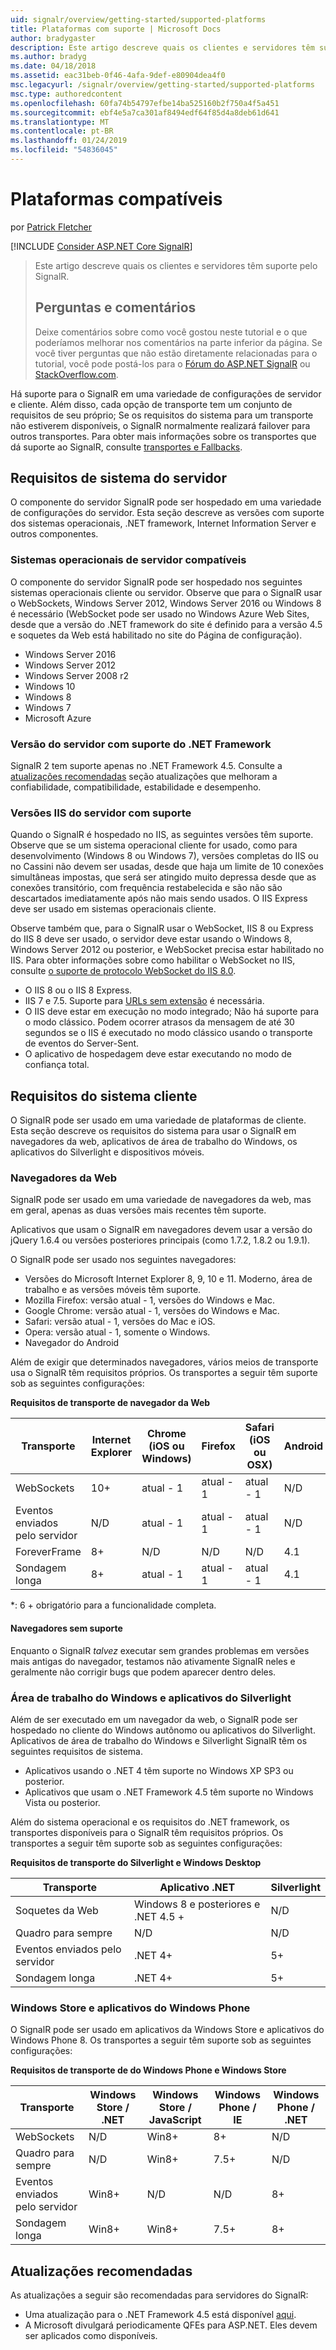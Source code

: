 ```yaml
---
uid: signalr/overview/getting-started/supported-platforms
title: Plataformas com suporte | Microsoft Docs
author: bradygaster
description: Este artigo descreve quais os clientes e servidores têm suporte pelo SignalR.
ms.author: bradyg
ms.date: 04/18/2018
ms.assetid: eac31beb-0f46-4afa-9def-e80904dea4f0
msc.legacyurl: /signalr/overview/getting-started/supported-platforms
msc.type: authoredcontent
ms.openlocfilehash: 60fa74b54797efbe14ba525160b2f750a4f5a451
ms.sourcegitcommit: ebf4e5a7ca301af8494edf64f85d4a8deb61d641
ms.translationtype: MT
ms.contentlocale: pt-BR
ms.lasthandoff: 01/24/2019
ms.locfileid: "54836045"
---
```

<a name="supported-platforms"></a>Plataformas compatíveis
====================
por [Patrick Fletcher](https://github.com/pfletcher)

[!INCLUDE [Consider ASP.NET Core SignalR](~/includes/signalr/signalr-version-disambiguation.md)]

> Este artigo descreve quais os clientes e servidores têm suporte pelo SignalR. 
> 
> ## <a name="questions-and-comments"></a>Perguntas e comentários
> 
> Deixe comentários sobre como você gostou neste tutorial e o que poderíamos melhorar nos comentários na parte inferior da página. Se você tiver perguntas que não estão diretamente relacionadas para o tutorial, você pode postá-los para o [Fórum do ASP.NET SignalR](https://forums.asp.net/1254.aspx/1?ASP+NET+SignalR) ou [StackOverflow.com](http://stackoverflow.com/).

Há suporte para o SignalR em uma variedade de configurações de servidor e cliente. Além disso, cada opção de transporte tem um conjunto de requisitos de seu próprio; Se os requisitos do sistema para um transporte não estiverem disponíveis, o SignalR normalmente realizará failover para outros transportes. Para obter mais informações sobre os transportes que dá suporte ao SignalR, consulte [transportes e Fallbacks](introduction-to-signalr.md#transports).

## <a name="server-system-requirements"></a>Requisitos de sistema do servidor

O componente do servidor SignalR pode ser hospedado em uma variedade de configurações do servidor. Esta seção descreve as versões com suporte dos sistemas operacionais, .NET framework, Internet Information Server e outros componentes.

### <a name="supported-server-operating-systems"></a>Sistemas operacionais de servidor compatíveis

O componente do servidor SignalR pode ser hospedado nos seguintes sistemas operacionais cliente ou servidor. Observe que para o SignalR usar o WebSockets, Windows Server 2012, Windows Server 2016 ou Windows 8 é necessário (WebSocket pode ser usado no Windows Azure Web Sites, desde que a versão do .NET framework do site é definido para a versão 4.5 e soquetes da Web está habilitado no site do Página de configuração).

- Windows Server 2016
- Windows Server 2012
- Windows Server 2008 r2
- Windows 10
- Windows 8
- Windows 7
- Microsoft Azure

### <a name="supported-server-net-framework-version"></a>Versão do servidor com suporte do .NET Framework

SignalR 2 tem suporte apenas no .NET Framework 4.5. Consulte a [atualizações recomendadas](#updates) seção atualizações que melhoram a confiabilidade, compatibilidade, estabilidade e desempenho.

### <a name="supported-server-iis-versions"></a>Versões IIS do servidor com suporte

Quando o SignalR é hospedado no IIS, as seguintes versões têm suporte. Observe que se um sistema operacional cliente for usado, como para desenvolvimento (Windows 8 ou Windows 7), versões completas do IIS ou no Cassini não devem ser usadas, desde que haja um limite de 10 conexões simultâneas impostas, que será ser atingido muito depressa desde que as conexões transitório, com frequência restabelecida e são não são descartados imediatamente após não mais sendo usados. O IIS Express deve ser usado em sistemas operacionais cliente.

Observe também que, para o SignalR usar o WebSocket, IIS 8 ou Express do IIS 8 deve ser usado, o servidor deve estar usando o Windows 8, Windows Server 2012 ou posterior, e WebSocket precisa estar habilitado no IIS. Para obter informações sobre como habilitar o WebSocket no IIS, consulte [o suporte de protocolo WebSocket do IIS 8.0](https://www.iis.net/learn/get-started/whats-new-in-iis-8/iis-80-websocket-protocol-support).

- O IIS 8 ou o IIS 8 Express.
- IIS 7 e 7.5. Suporte para [URLs sem extensão](https://support.microsoft.com/kb/980368) é necessária.
- O IIS deve estar em execução no modo integrado; Não há suporte para o modo clássico. Podem ocorrer atrasos da mensagem de até 30 segundos se o IIS é executado no modo clássico usando o transporte de eventos do Server-Sent.
- O aplicativo de hospedagem deve estar executando no modo de confiança total.

## <a name="client-system-requirements"></a>Requisitos do sistema cliente

O SignalR pode ser usado em uma variedade de plataformas de cliente. Esta seção descreve os requisitos do sistema para usar o SignalR em navegadores da web, aplicativos de área de trabalho do Windows, os aplicativos do Silverlight e dispositivos móveis.

### <a name="web-browsers"></a>Navegadores da Web

SignalR pode ser usado em uma variedade de navegadores da web, mas em geral, apenas as duas versões mais recentes têm suporte.

Aplicativos que usam o SignalR em navegadores devem usar a versão do jQuery 1.6.4 ou versões posteriores principais (como 1.7.2, 1.8.2 ou 1.9.1).

O SignalR pode ser usado nos seguintes navegadores:

- Versões do Microsoft Internet Explorer 8, 9, 10 e 11. Moderno, área de trabalho e as versões móveis têm suporte.
- Mozilla Firefox: versão atual - 1, versões do Windows e Mac.
- Google Chrome: versão atual - 1, versões do Windows e Mac.
- Safari: versão atual - 1, versões do Mac e iOS.
- Opera: versão atual - 1, somente o Windows.
- Navegador do Android

Além de exigir que determinados navegadores, vários meios de transporte usa o SignalR têm requisitos próprios. Os transportes a seguir têm suporte sob as seguintes configurações:

<a id="browser"></a>

**Requisitos de transporte de navegador da Web**

| Transporte | Internet Explorer | Chrome (iOS ou Windows) | Firefox | Safari (iOS ou OSX) | Android |
| --- | --- | --- | --- | --- | --- |
| WebSockets | 10+ | atual - 1 | atual - 1 | atual - 1 | N/D |
| Eventos enviados pelo servidor | N/D | atual - 1 | atual - 1 | atual - 1 | N/D |
| ForeverFrame | 8+ | N/D | N/D | N/D | 4.1 |
| Sondagem longa | 8+ | atual - 1 | atual - 1 | atual - 1 | 4.1 |

\*: 6 + obrigatório para a funcionalidade completa.

#### <a name="unsupported-browsers"></a>Navegadores sem suporte

Enquanto o SignalR *talvez* executar sem grandes problemas em versões mais antigas do navegador, testamos não ativamente SignalR neles e geralmente não corrigir bugs que podem aparecer dentro deles.

### <a name="windows-desktop-and-silverlight-applications"></a>Área de trabalho do Windows e aplicativos do Silverlight

Além de ser executado em um navegador da web, o SignalR pode ser hospedado no cliente do Windows autônomo ou aplicativos do Silverlight. Aplicativos de área de trabalho do Windows e Silverlight SignalR têm os seguintes requisitos de sistema.

- Aplicativos usando o .NET 4 têm suporte no Windows XP SP3 ou posterior.
- Aplicativos que usam o .NET Framework 4.5 têm suporte no Windows Vista ou posterior.

Além do sistema operacional e os requisitos do .NET framework, os transportes disponíveis para o SignalR têm requisitos próprios. Os transportes a seguir têm suporte sob as seguintes configurações:

**Requisitos de transporte do Silverlight e Windows Desktop**

| Transporte | Aplicativo .NET | Silverlight |
| --- | --- | --- |
| Soquetes da Web | Windows 8 e posteriores e .NET 4.5 + | N/D |
| Quadro para sempre | N/D | N/D |
| Eventos enviados pelo servidor | .NET 4+ | 5+ |
| Sondagem longa | .NET 4+ | 5+ |

<a id="android"></a>

### <a name="windows-store-and-windows-phone-applications"></a>Windows Store e aplicativos do Windows Phone

O SignalR pode ser usado em aplicativos da Windows Store e aplicativos do Windows Phone 8. Os transportes a seguir têm suporte sob as seguintes configurações:

**Requisitos de transporte de do Windows Phone e Windows Store**

| Transporte | Windows Store / .NET | Windows Store / JavaScript | Windows Phone / IE | Windows Phone / .NET |
| --- | --- | --- | --- | --- |
| WebSockets | N/D | Win8+ | 8+ | N/D |
| Quadro para sempre | N/D | Win8+ | 7.5+ | N/D |
| Eventos enviados pelo servidor | Win8+ | N/D | N/D | 8+ |
| Sondagem longa | Win8+ | Win8+ | 7.5+ | 8+ |

<a id="updates"></a>

## <a name="recommended-updates"></a>Atualizações recomendadas

As atualizações a seguir são recomendadas para servidores do SignalR:

- Uma atualização para o .NET Framework 4.5 está disponível [aqui](https://support.microsoft.com/kb/2750149).
- A Microsoft divulgará periodicamente QFEs para ASP.NET. Eles devem ser aplicados como disponíveis.
